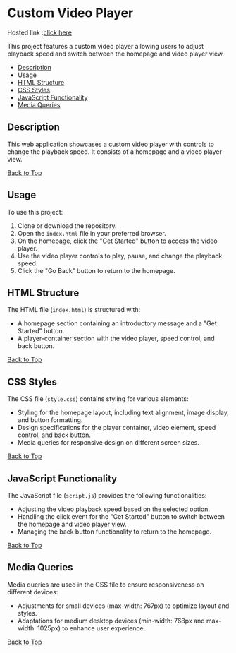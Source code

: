 
# Custom Video Player

Hosted link :<a href="https://ansrsource-task2.vercel.app/">click here</a>

This project features a custom video player allowing users to adjust playback speed and switch between the homepage and video player view.

- [Description](#description)
- [Usage](#usage)
- [HTML Structure](#html-structure)
- [CSS Styles](#css-styles)
- [JavaScript Functionality](#javascript-functionality)
- [Media Queries](#media-queries)

## Description

This web application showcases a custom video player with controls to change the playback speed. It consists of a homepage and a video player view.

[Back to Top](#custom-video-player)

## Usage

To use this project:

1. Clone or download the repository.
2. Open the `index.html` file in your preferred browser.
3. On the homepage, click the "Get Started" button to access the video player.
4. Use the video player controls to play, pause, and change the playback speed.
5. Click the "Go Back" button to return to the homepage.

## HTML Structure

The HTML file (`index.html`) is structured with:

- A homepage section containing an introductory message and a "Get Started" button.
- A player-container section with the video player, speed control, and back button.

[Back to Top](#custom-video-player)

## CSS Styles

The CSS file (`style.css`) contains styling for various elements:

- Styling for the homepage layout, including text alignment, image display, and button formatting.
- Design specifications for the player container, video element, speed control, and back button.
- Media queries for responsive design on different screen sizes.

[Back to Top](#custom-video-player)

## JavaScript Functionality

The JavaScript file (`script.js`) provides the following functionalities:

- Adjusting the video playback speed based on the selected option.
- Handling the click event for the "Get Started" button to switch between the homepage and video player view.
- Managing the back button functionality to return to the homepage.

[Back to Top](#custom-video-player)

## Media Queries

Media queries are used in the CSS file to ensure responsiveness on different devices:

- Adjustments for small devices (max-width: 767px) to optimize layout and styles.
- Adaptations for medium desktop devices (min-width: 768px and max-width: 1025px) to enhance user experience.

[Back to Top](#custom-video-player)

